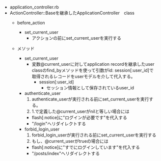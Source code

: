 - application_controller.rb
- ActionController::Baseを継承したApplicationController　class
  - before_action 
    - set_current_user
      - アクションの前にset_current_userを実行する

  - メソッド
    - set_current_user
      - 変数@current_userに対してapplication recordを継承したuser classのfind_byメソッドを使って引数がid: session[:user_id]で取得されるレコードをuserモデルを介して代入する。
        - session[:user_id]
          - セッション情報として保存されているuser_id
    - authenticate_user
      1. authenticate_userが実行される前にset_current_userを実行する。
      2. 1.で定義した@current_userがnilと等しい場合には
        - flash[:notice]に"ログインが必要です"を代入する
        - "/login"へリダイレクトする
    - forbid_login_user
      1. forbid_login_userが実行される前にset_current_userを実行する
      2. もし、@current_userがtrueの場合には
        - flash[:notice]に"すでにログインしています"を代入する
        - "/posts/index"へリダイレクトする